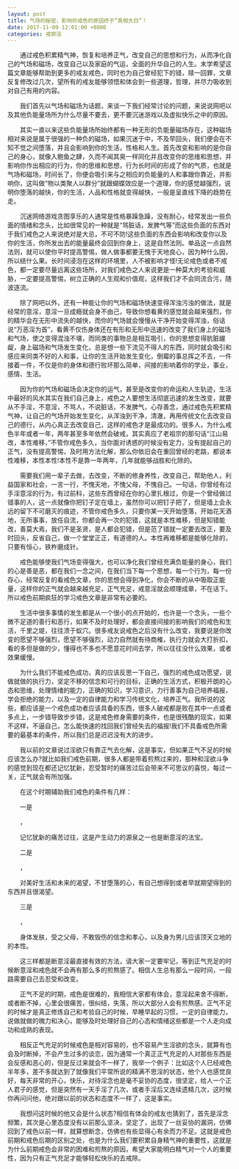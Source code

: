 ```yaml
---
layout: post
title: 气场的秘密，影响你戒色的原因终于“真相大白”！
date: 2017-11-09 12:01:00 +0800
categories: 戒邪淫
---
```


　　通过戒色积累精气神，恢复和培养正气，改变自己的思想和行为，从而净化自己的气场和磁场，改变自己以及家庭的气运，全面的升华自己的人生。末学希望这篇文章能够帮助到更多的戒友戒色，同时也为自己曾经犯下的错，赎一回罪，文章反复修改过几次，望所有的戒友能够领悟和体会到一些道理，哲理，并尽力吸收到对自己有用的内容。
　　我们首先以气场和磁场为话题，来谈一下我们经常讨论的问题，来说说网吧以及其他负能量场所为什么尽量不要去，更不要沉迷游戏以及虚拟快乐之中的原因。
　　其实一直以来这些负能量场所始终都有一种无形的负能量磁场存在，这种磁场相对来说是属于很强的一种负的磁场，如果沉迷于中，不及早回头，我们便会在不知不觉之间堕落，并且会影响到你的生活，性格和人生。首先改变和影响的是你自己的身心，就像入鲍鱼之肆，久而不闻其臭一样同化并且改变你的思维和思想，并影响你作出相应的行为，你的思维和思想，行为长时间的形成了你的气质，也就是气场和磁场，时间长了，你便会吸引来与之相应的负能量的人和事跟你靠近，并影响你，这叫做“物以类聚人以群分”就跟蝴蝶效应是一个道理，你的感觉越强烈，说明你堕落的越快，你的生活，人品和性格就变得越快，一般是呈直线下降的趋势在走。
　　沉迷网络游戏贪图享乐的人通常是性格暴躁急躁，没有耐心，经常发出一些负面的情绪和念头，比如很常见的一种就是“骂脏话，发脾气等”而这些负面的东西对于我们戒色之人来说绝对是大忌，不可不防!这些负面的东西会影响和改变你以及你的生活，你所发出去的能量最终会回到你身上，这是自然法则。单品这一点自然法则，就可以使你平时提高警惕，做人做事都要无愧于天地良心，因为种什么因，所以结什么果。长时间浸泡在这样的环境里，人不被影响才怪!无论戒色或者不戒色，都一定要尽量远离这些场所，对我们戒色之人来说更是一种莫大的考验和威胁，一定要提高警惕，树立正确的人生观和价值观，这样我们才不会同流合污，随波逐流。
　　除了网吧以外，还有一种能让你的气场和磁场快速变得浑浊污浊的做法，就是经常的意淫，意淫一旦成瘾就会身不由己，导致你想看黄的感觉就会越来强烈，你的精华会在无形中流失的越快，而你的气场就会慢慢从干净开始变得浑浊，俗话说“万恶淫为首”，看黄不仅伤身体还在有形和无形中迅速的改变了我们身上的磁场和气场，使之变得混浊不堪，而同类的事物总是相互吸引，你的思想变得肮脏龌龊，身上磁场和气场发生变化，总是想一些下流见不得人的东西，同时就会吸引和感应来同类不好的人和事，让你的生活开始发生变化，倒霉的事总挥之不去，一件接着一件，不仅是你的身体和德行败坏那么简单，间接的影响着你的学业，事业，感情、生活。
　　因为你的气场和磁场会决定你的运气，甚至是改变你的命运和人生轨迹，生活中最好的风水其实在我们自己身上，戒色之人要想生活彻底迅速的发生改变，就要从不手淫，不意淫，不骂人，不说脏话，不发脾气，心存善念，通过戒色先积累精气神，让自己的气场开始发生变化，从浑浊到干净，清澈，再用传统文化去改变自己的德行，从内心真正去改变自己，这样的戒色才是最成功的。很多人，为什么戒色半年或者一年，两年甚至多年依然会破戒，其实真应了老祖宗的那句话“江山易改，本性难移，”不管你戒色多久，当你面对诱惑的时候没有定力，没有提起自己的正气，没有提高警惕，及时用方法化解，那么你依旧会在重回曾经的老路，都说本性难移，本性本性!本性不是靠一年两年，几年就能够战胜和化除的。
　　需要我们用一辈子去做，去改变，不断的修身养性，改变自己，帮助他人，利益国家和社会，一言一行，不愧天地，不愧父母，不愧自己。一句话，你曾经有过手淫意淫的行为，有过前科，这些东西曾经在你的心里扎根过，你是一个曾经做过错事的人，这一点就像你把钉子定在墙上，虽然你可以把钉子把了，但是墙上会永远的留下不可磨灭的痕迹，不管你戒色多久，只要你某一天开始堕落，开始花天酒地，无所事事，放任自流，你都会再一次的犯错，这就是本性难移，但是知错能改，善莫大焉，我们不是圣贤，是人都会犯错，但是范了错就一定要去改正，要及时回头，反省自己，做一个堂堂正正，有道德的人。本性再难移都是能够化除的，只要有恒心，铁杵磨成针。
　　戒色能够使我们气场变得强大，也可以净化我们曾经充满负能量的身心，我们的心是善是恶，都在我们一念之间，在我们当下每一个思想，每一个行为，每一份存心，经常反复的看戒色文章，你的思想会得到净化，你会不断的从中吸取正能量，这样你的正气就会越来越充足，正气充足，戒意淫就会顺理成章，不在话下。所以戒色前期疯狂的学习戒色文章是非常有必要的。
　　生活中很多事情的发生都是从一个很小的点开始的，也许是一个念头，一些个微不足道的善行和恶行，如果不及时处理好，都会直接间接的影响我们的戒色和生活，千里之堤，往往溃于蚁穴。很多戒友说戒色之后没有什么改变，我要说是你改变的愿望不够强烈，愿望不够强烈，动力自然就有待商榷，执行力就会大打折扣，看的多但是做的少，懂得也不多也不愿意花时间去学，所以往往没什么效果，或者效果缓慢。
　　为什么我们不能戒色成功，真的应该反思一下自己，强烈的戒色成功愿望，说做就做的执行力，坚定不移的信念和可行的目标，正确的生活方式，积极开朗的心态和思维，处理情绪的能力，正确的知识，学习意识，力行善事为自己培养福报，学会拒绝的能力，以及一定的自律能力和学习传统文化，培养正气。我所说的这些，都应该是一个戒色成功者应该具备的东西，很多人破戒都是败在其中一点或者多点上，一步错导致步步错，这是戒色修身需要的条件，也是很残酷的现实，如果不这样，不逼自己，怎么能快速的找回我们曾经失去的福报!我们不具备戒色所需要的最基本的条件，所以我们总是迟迟没有大的进步。
　　我以前的文章说过淫欲只有靠正气去化解，这是事实，但如果正气不足的时候应该怎么办?就比如我们戒色前期，很多人都是带着煎熬过来的，那种和淫欲斗争的感觉到现在都还记忆犹新，忍受暂时的痛苦过后会带来不可思议的喜悦，每过一关，正气就会有所加强。
　　在这个时期辅助我们戒色的条件有几样：
　　一是
　　，
　　记忆犹新的痛苦过往，这是产生动力的源泉之一也是断意淫的法宝。
　　二是
　　，
　　对美好生活和未来的渴望，不甘堕落的心，有自己想得到或者早就期望得到的东西并且很渴望。
　　三是
　　，
　　身体发肤，受之父母，不敢毁伤的信念和孝心，以及身为男儿应该顶天立地的的本性。
　　这三样都是断意淫最直接有效的方法，请大家一定要牢记，等到正气充足的时候断意淫和戒色就不会再有那么多的煎熬感了。相信人生总有那么一段时间，一段路需要自己去忍受和改变。
　　正气不足的时期，戒色是很难的，我相信大家都有体会，意淫起来舍不得断，或者断不掉，心里会很痛苦，很纠结，失落，所以大部分人会有煎熬感。正气不足的时候才是真正修炼自己和考验自己的时候，早睡早起的习惯，一定的自律能力，说做就做的魄力和决心，能够及时处理好自己的心态和情绪这些都是一个人走向成功和成熟的表现。
　　相反正气充足的时候戒色是相对容易的，也不容易产生淫欲的念头，就算有也会及时断掉，不会产生过多的谈恋，因为通常一个真正正气充足的人对那些东西是会反感和恶心的，但是反过来就会不一样了，我举一个例子：比如这个人已经戒色半年多，差不多就达到了就像我们平常所说的精满不思淫的状态，他个人也感觉良好，每天非常的开心，快乐，对待淫念也是毫不妥协的态度，很坚定，给人一个正人君子的感觉，但是突然有一天手淫了几次，或者手淫后又连续遗精几次，这时候你再问问他，绝对跟以前的状态和态度不一样了，这是事实。
　　我想问这时候的他又会是什么状态?相信有体会的戒友也猜到了，首先是淫念频繁，其次是心里态度没有以前那么坚决，坚定了，出现了一丝妥协的漏洞，仿佛回到了戒色以前一样，就算想断念，仿佛也有些显得心有余而力不足。这就是戒色前期和戒色后期的区别之处，也是为什么我们要积累自身精气神的重要性，这就是为什么前期戒色会非常的困难和煎熬的原因，希望大家能明白精气对一个人的重要性，因为只有正气充足才能够轻松快乐的去戒除。